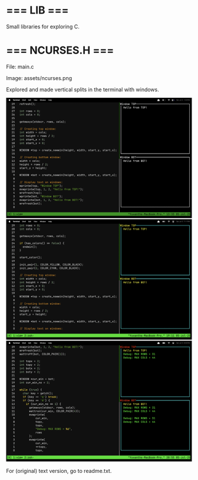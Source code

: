 # === LIB ===
Small libraries for exploring C.

# === NCURSES.H ===
File: main.c

Image: assets/ncurses.png

Explored and made vertical splits in the terminal with windows.

![NCURSES.H](assets/ncurses.png)
![NCURSES_COLOR.H](assets/ncurses_color.png)
![NCURSES_DEBUG.H](assets/ncurses_debug.png)

For (original) text version, go to readme.txt.
